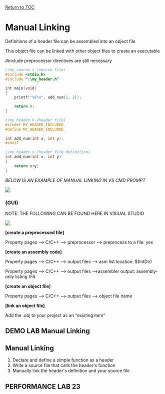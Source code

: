 <a href="https://github.com/CyberTrainingUSAF/05-C-Programming/blob/master/00-Table-of-Contents.md" rel="Return to TOC"> Return to TOC </a>

# Manual Linking

Definitions of a header file can be assembled into an object file

This object file can be linked with other object files to create an executable

\#include preprocessor directives are still necessary

```c
//my_source.c (source file)
#include <stdio.h>
#include ".\my_header.h"

int main(void)
{
    printf("%d\n", add_num(1, 2));

    return 0;
}

```

```c
//my_header.h (header file)
#ifndef MY_HEADER_INCLUDED_
#define MY_HEADER_INCLUDED_

int add_num(int x, int y);
#endif

```

```c
//my_header.c (header file definition)
int add_num(int x, int y)
{
    return x+y;
}

```
*BELOW IS AN EXAMPLE OF MANUAL LINKING IN VS CMD PROMPT*

![](/assets/manualLinking.JPG)


### (GUI)

NOTE: THE FOLLOWING CAN BE FOUND HERE IN VISIUAL STUDIO

![](/assets/mlGUI.JPG)

**[create a preprocessed file]**

Property pages --&gt; C/C++ --&gt; preprocessor --&gt; preprocess to a file: yes

**[create an assembly code]**

Property pages --&gt; C/C++ --&gt; output files --&gt; asm list location: $\(IntDir\)

Property pages --&gt; C/C++ --&gt; output files --&gt;assembler output: assembly-only listing /FA

**[create an object file]**

Property pages --&gt; C/C++ --&gt; output files --&gt; object file name

**[link an object file]**

Add the .obj to your project as an "existing item"

## DEMO LAB Manual Linking

## Manual Linking

1. Declare and define a simple function as a header
2. Write a source file that calls the header's function
3. Manually link the header's definition and your source file


## PERFORMANCE LAB 23




